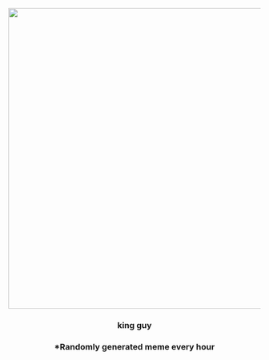 <p align="center">
        <img src="https://i.redd.it/rb1j3ct9eic91.jpg" width="600" height="600">
        </p>
        <h3 align="center">king guy</h3>
        <h3 align="center">*Randomly generated meme every hour</h3>
    